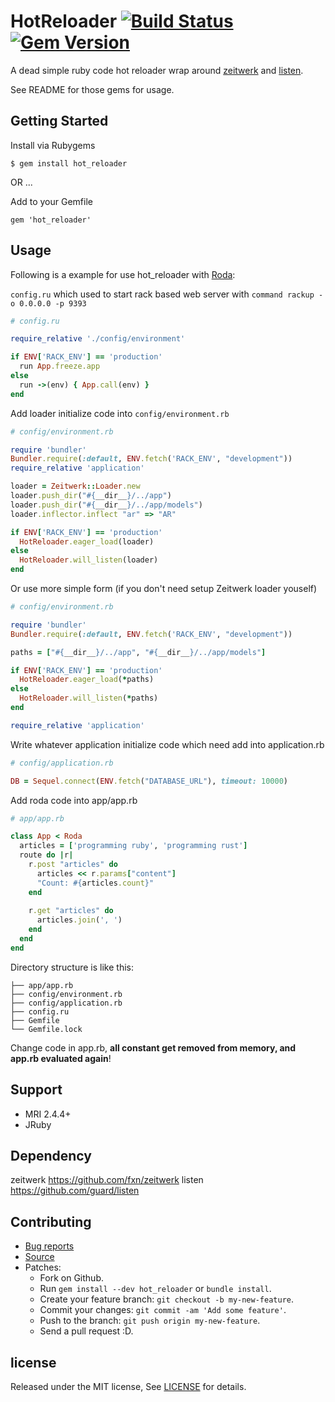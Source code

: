 # HotReloader [![Build Status](https://travis-ci.com/zw963/hot_reloader.svg?branch=master)](https://travis-ci.com/zw963/hot_reloader) [![Gem Version](https://badge.fury.io/rb/hot_reloader.svg)](http://badge.fury.io/rb/hot_reloader)

A dead simple ruby code hot reloader wrap around [zeitwerk](https://github.com/fxn/zeitwerk) and [listen](https://github.com/guard/listen).

See README for those gems for usage.

## Getting Started

Install via Rubygems

    $ gem install hot_reloader

OR ...

Add to your Gemfile

    gem 'hot_reloader'

## Usage

Following is a example for use hot_reloader with [Roda](https://github.com/jeremyevans/roda):

`config.ru` which used to start rack based web server with `command rackup -o 0.0.0.0 -p 9393`

```rb
# config.ru

require_relative './config/environment'

if ENV['RACK_ENV'] == 'production'
  run App.freeze.app
else
  run ->(env) { App.call(env) }
end
```

Add loader initialize code into `config/environment.rb`


```rb
# config/environment.rb

require 'bundler'
Bundler.require(:default, ENV.fetch('RACK_ENV', "development"))
require_relative 'application'

loader = Zeitwerk::Loader.new
loader.push_dir("#{__dir__}/../app")
loader.push_dir("#{__dir__}/../app/models")
loader.inflector.inflect "ar" => "AR"

if ENV['RACK_ENV'] == 'production'
  HotReloader.eager_load(loader)
else
  HotReloader.will_listen(loader)
end
```

Or use more simple form (if you don't need setup Zeitwerk loader youself)


```rb
# config/environment.rb

require 'bundler'
Bundler.require(:default, ENV.fetch('RACK_ENV', "development"))

paths = ["#{__dir__}/../app", "#{__dir__}/../app/models"]

if ENV['RACK_ENV'] == 'production'
  HotReloader.eager_load(*paths)
else
  HotReloader.will_listen(*paths)
end

require_relative 'application'
```

Write whatever application initialize code which need add into application.rb

```rb
# config/application.rb

DB = Sequel.connect(ENV.fetch("DATABASE_URL"), timeout: 10000)
```

Add roda code into app/app.rb

```rb
# app/app.rb

class App < Roda
  articles = ['programming ruby', 'programming rust']
  route do |r|
    r.post "articles" do
      articles << r.params["content"]
      "Count: #{articles.count}"
    end
	
	r.get "articles" do
      articles.join(', ')
    end
  end
end
```

Directory structure is like this:

```
├── app/app.rb
├── config/environment.rb
├── config/application.rb
├── config.ru
├── Gemfile
└── Gemfile.lock
```

Change code in app.rb, **all constant get removed from memory, and app.rb evaluated again**!

## Support

  * MRI 2.4.4+
  * JRuby

## Dependency

zeitwerk https://github.com/fxn/zeitwerk
listen https://github.com/guard/listen

## Contributing

  * [Bug reports](https://github.com/zw963/hot_reloader/issues)
  * [Source](https://github.com/zw963/hot_reloader)
  * Patches:
    * Fork on Github.
    * Run `gem install --dev hot_reloader` or `bundle install`.
    * Create your feature branch: `git checkout -b my-new-feature`.
    * Commit your changes: `git commit -am 'Add some feature'`.
    * Push to the branch: `git push origin my-new-feature`.
    * Send a pull request :D.

## license

Released under the MIT license, See [LICENSE](https://github.com/zw963/hot_reloader/blob/master/LICENSE) for details.
